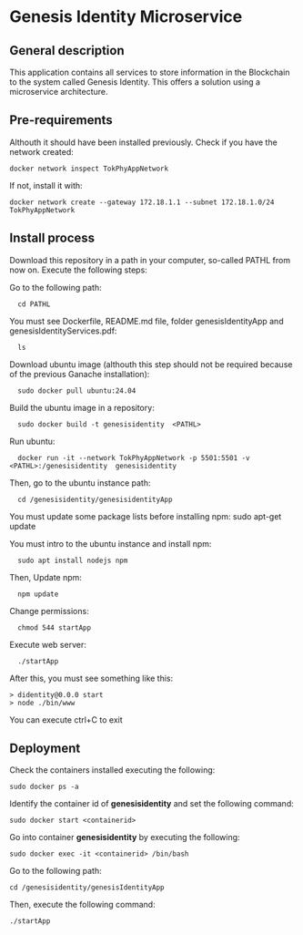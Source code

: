 # Genesis Identity Microservice
## General description
  This application contains all services to store information in the Blockchain to the system called Genesis Identity. This offers a solution using a microservice architecture.

## Pre-requirements
  Althouth it should have been installed previously. Check if you have the network created:    

    docker network inspect TokPhyAppNetwork

  If not, install it with:

    docker network create --gateway 172.18.1.1 --subnet 172.18.1.0/24 TokPhyAppNetwork

 
## Install process
  Download this repository in a path in your computer, so-called PATHL from now on.  Execute the following steps: 

  Go to the following path:
      
      cd PATHL  
  
  You must see Dockerfile, README.md file, folder genesisIdentityApp and genesisIdentityServices.pdf:
      
      ls 
  
  Download ubuntu image (althouth this step should not be required because of the previous Ganache installation):
      
      sudo docker pull ubuntu:24.04
    
  Build the ubuntu image in a repository:
      
      sudo docker build -t genesisidentity  <PATHL>

  Run ubuntu: 
      
      docker run -it --network TokPhyAppNetwork -p 5501:5501 -v <PATHL>:/genesisidentity  genesisidentity

  Then, go to the ubuntu instance path:
      
      cd /genesisidentity/genesisidentityApp

  You must update some package lists before installing npm:
      sudo apt-get update
  
  You must intro to the ubuntu instance and install npm:
      
      sudo apt install nodejs npm
  
  Then, Update npm:
      
      npm update

  Change permissions:
      
      chmod 544 startApp

  Execute web server:
      
      ./startApp

  After this, you must see something like this:
    
    > didentity@0.0.0 start
    > node ./bin/www

  You can execute ctrl+C to exit

## Deployment
  Check the containers installed executing the following:
    
    sudo docker ps -a

  Identify the container id of **genesisidentity** and set the following command:
    
    sudo docker start <containerid>

  Go into container **genesisidentity** by executing the following:
    
    sudo docker exec -it <containerid> /bin/bash

  Go to the following path:
    
    cd /genesisidentity/genesisIdentityApp

  Then, execute the following command:
    
    ./startApp
